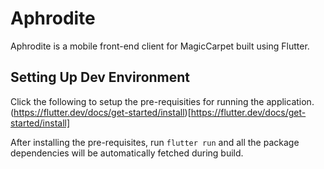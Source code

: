 # Aphrodite

Aphrodite is a mobile front-end client for MagicCarpet built using Flutter.

## Setting Up Dev Environment

Click the following to setup the pre-requisities for running the application. (https://flutter.dev/docs/get-started/install)[https://flutter.dev/docs/get-started/install]

After installing the pre-requisites, run `flutter run` and all the package dependencies will be automatically fetched during build.
